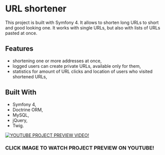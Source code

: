 # URL shortener
This project is built with Symfony 4. It allows to shorten long URLs to short and good looking one. It works with single URLs, but also with lists of URLs pasted at once.

## Features

* shortening one or more addresses at once,
* logged users can create private URLs, available only for them,
* statistics for amount of URL clicks and location of users who visited shortened URLs,
 
## Built With

* Symfony 4,
* Doctrine ORM,
* MySQL,
* jQuery,
* Twig.

[![YOUTUBE PROJECT PREVIEW VIDEO!](https://user-images.githubusercontent.com/20010675/58028491-2107bf00-7b1b-11e9-8b78-8d06a7030ccc.png)](https://www.youtube.com/watch?v=l7ev7eoe2hg)
### CLICK IMAGE TO WATCH PROJECT PREVIEW ON YOUTUBE!
